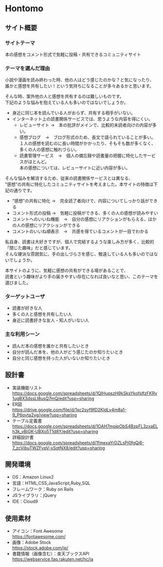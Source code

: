# Hontomo

## サイト概要
### サイトテーマ
本の感想をコメント形式で気軽に投稿・共有できるコミュニティサイト

### テーマを選んだ理由
小説や漫画を読み終わった時、他の人はどう感じたのかな？と気になったり、  
誰かと感想を共有したい！という気持ちになることが多々あるかと思います。  

そんな時、案外他の人と感想を共有するのは難しいものです。  
下記のような悩みを抱えている人も多いのではないでしょうか。  

- 身近に同じ本を読んでいる人がおらず、共有する相手がいない。
- インターネット上の読書関係サービスでは、思うような内容を得にくい。
    - レビューサイト →　本の批評がメインで、比較的未読者向けの内容が多い。
    - 感想ブログ　→　ブログ形式のため、長文で語られていることが多い。  
      １人の感想を読むのに長い時間がかかったり、そもそも数が多くなく、多くの人の感想に触れづらい。
    - 読書管理サービス　→　個人の備忘録や読書量の把握に特化したサービスがほとんど。  
      本の感想については、レビューサイトに近い内容が多い。


そんな悩みを解消するため、従来の読書関係サービスとは異なる、  
”感想”の共有に特化したコミュニティサイトを考えました。本サイトの特徴は下記の通りです。  

- "感想"の共有に特化 →　完全読了者向けで、内容についてしっかり話ができる  
- コメント形式の投稿 →　気軽に投稿ができる、多くの人の感想が読みやすい  
- コメントへのいいね機能　→　自分の感想にリアクションがもらえる、ほかの人の感想にリアクションができる  
- コメントのいいね順表示　→　共感を得ているコメントが一目でわかる  


私自身、読書は大好きですが、個人で完結するような楽しみ方が多く、比較的「閉じた趣味」だと感じています。  
そんな硬派な雰囲気に、手の出しづらさを感じ、敬遠している人も多いのではないでしょうか。  

本サイトのように、気軽に感想の共有ができる場があることで、  
読書という趣味がより手の届きやすい存在になれば良いなと思い、このテーマを選びました。  


### ターゲットユーザ
- 読書が好きな人
- 多くの人と感想を共有したい人
- 身近に読書好きな友人・知人がいない人

### 主な利用シーン
- 読んだ本の感想を誰かと共有したいとき
- 自分が読んだ本を、他の人がどう感じたのか知りたいとき
- 自分と同じ感想を持った人がいないか知りたいとき

## 設計書
- 実装機能リスト  
  https://docs.google.com/spreadsheets/d/1QIHupszH9kSksYkofslfzFKRv1ugBX3dssLI8usQ7mQ/edit?usp=sharing
- ER図  
  https://drive.google.com/file/d/1xc2syf9fD2KldLv4m8a1-9_P6qvta2vg/view?usp=sharing
- テーブル定義書  
  https://docs.google.com/spreadsheets/d/1OAH7mpjpObS4BzpFL3zxaELh3k_vBiGK-UBXo5T1d8Y/edit?usp=sharing
- 詳細設計書  
  https://docs.google.com/spreadsheets/d/1fmexaYrDZLsPj0fgQi6-7_zcVibuTWZFvpV-xSqtNX8/edit?usp=sharing

## 開発環境
- OS：Amazon Linux2
- 言語：HTML,CSS,JavaScript,Ruby,SQL
- フレームワーク：Ruby on Rails
- JSライブラリ：jQuery
- IDE：Cloud9

## 使用素材
- アイコン：Font Awesome  
  https://fontawesome.com/
- 画像：Adobe Stock  
  https://stock.adobe.com/jp/
- 書籍情報（画像含む）：楽天ブックスAPI  
  https://webservice.faq.rakuten.net/hc/ja
